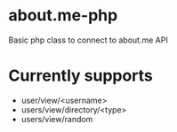 about.me-php
============

Basic php class to connect to about.me API


Currently supports
==================

* user/view/\<username\>
* users/view/directory/\<type\>
* users/view/random
